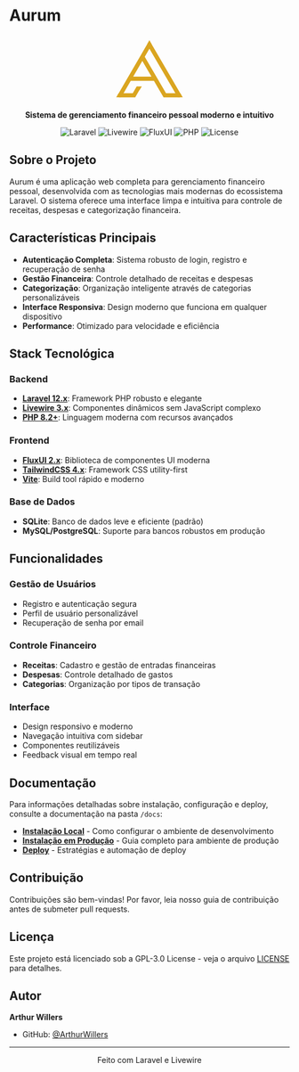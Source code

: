# Aurum

<p align="center">
  <svg xmlns="http://www.w3.org/2000/svg" xmlns:xlink="http://www.w3.org/1999/xlink" width="120" viewBox="0 0 375 375" height="120"><defs><clipPath id="065c5c180c"><path d="M 15.027344 323.660156 L 107.417969 323.660156 L 107.417969 348.082031 L 15.027344 348.082031 Z M 15.027344 323.660156 "/></clipPath><clipPath id="6320d159a6"><path d="M 80.234375 230.859375 L 214.796875 230.859375 L 214.796875 255.28125 L 80.234375 255.28125 Z M 80.234375 230.859375 "/></clipPath><clipPath id="3e42c942c9"><path d="M 138 116 L 288 116 L 288 349 L 138 349 Z M 138 116 "/></clipPath><clipPath id="3b70d0a210"><path d="M 159.34375 116.550781 L 287.578125 335.75 L 266.5 348.082031 L 138.265625 128.882812 Z M 159.34375 116.550781 "/></clipPath><clipPath id="d172216392"><path d="M 173 39 L 368 39 L 368 349 L 173 349 Z M 173 39 "/></clipPath><clipPath id="41e65da513"><path d="M 194.101562 39.300781 L 367.527344 335.753906 L 346.445312 348.085938 L 173.019531 51.632812 Z M 194.101562 39.300781 "/></clipPath><clipPath id="d4ab913ff7"><path d="M 7 39 L 202 39 L 202 349 L 7 349 Z M 7 39 "/></clipPath><clipPath id="e81f8d8275"><path d="M 7.136719 335.785156 L 179.925781 39.296875 L 201.027344 51.59375 L 28.238281 348.082031 Z M 7.136719 335.785156 "/></clipPath><clipPath id="bfe639034f"><path d="M 86 285 L 137 285 L 137 349 L 86 349 Z M 86 285 "/></clipPath><clipPath id="684be739b8"><path d="M 86.128906 335.785156 L 115.457031 285.460938 L 136.554688 297.757812 L 107.230469 348.082031 Z M 86.128906 335.785156 "/></clipPath><clipPath id="7e802de424"><path d="M 266.488281 323.660156 L 360.109375 323.660156 L 360.109375 348.082031 L 266.488281 348.082031 Z M 266.488281 323.660156 "/></clipPath><clipPath id="006112f1cb"><path d="M 173.847656 26.917969 L 199.9375 26.917969 L 199.9375 49.710938 L 173.847656 49.710938 Z M 173.847656 26.917969 "/></clipPath><clipPath id="c6c96422b9"><path d="M 186.875 26.917969 L 199.898438 49.710938 L 173.847656 49.710938 Z M 186.875 26.917969 "/></clipPath><clipPath id="4918806a74"><path d="M 115.328125 285.460938 L 144.980469 285.460938 L 144.980469 308.257812 L 115.328125 308.257812 Z M 115.328125 285.460938 "/></clipPath><clipPath id="0e7dc6c524"><path d="M 130.1875 308.257812 L 115.398438 285.460938 L 144.980469 285.460938 Z M 130.1875 308.257812 "/></clipPath><clipPath id="f0259e690e"><path d="M 0 324.476562 L 27.574219 324.476562 L 27.574219 348.082031 L 0 348.082031 Z M 0 324.476562 "/></clipPath><clipPath id="18d0c4f7cf"><path d="M 13.757812 324.476562 L 27.515625 348.082031 L 0 348.082031 Z M 13.757812 324.476562 "/></clipPath><clipPath id="3abf9bec99"><path d="M 346.019531 324.066406 L 375 324.066406 L 375 348.082031 L 346.019531 348.082031 Z M 346.019531 324.066406 "/></clipPath><clipPath id="cfaa177e62"><path d="M 360.507812 324.066406 L 375 348.082031 L 346.019531 348.082031 Z M 360.507812 324.066406 "/></clipPath></defs><g id="64b6030ef6"><g clip-rule="nonzero" clip-path="url(#065c5c180c)"><path style=" stroke:none;fill-rule:nonzero;fill:#daa520;fill-opacity:1;" d="M 15.027344 323.660156 L 107.371094 323.660156 L 107.371094 348.082031 L 15.027344 348.082031 Z M 15.027344 323.660156 "/></g><g clip-rule="nonzero" clip-path="url(#6320d159a6)"><path style=" stroke:none;fill-rule:nonzero;fill:#daa520;fill-opacity:1;" d="M 80.234375 230.859375 L 214.839844 230.859375 L 214.839844 255.28125 L 80.234375 255.28125 Z M 80.234375 230.859375 "/></g><g clip-rule="nonzero" clip-path="url(#3e42c942c9)"><g clip-rule="nonzero" clip-path="url(#3b70d0a210)"><path style=" stroke:none;fill-rule:nonzero;fill:#daa520;fill-opacity:1;" d="M 159.34375 116.550781 L 287.574219 335.746094 L 266.496094 348.078125 L 138.265625 128.882812 Z M 159.34375 116.550781 "/></g></g><g clip-rule="nonzero" clip-path="url(#d172216392)"><g clip-rule="nonzero" clip-path="url(#41e65da513)"><path style=" stroke:none;fill-rule:nonzero;fill:#daa520;fill-opacity:1;" d="M 194.101562 39.300781 L 367.515625 335.734375 L 346.4375 348.066406 L 173.019531 51.632812 Z M 194.101562 39.300781 "/></g></g><g clip-rule="nonzero" clip-path="url(#d4ab913ff7)"><g clip-rule="nonzero" clip-path="url(#e81f8d8275)"><path style=" stroke:none;fill-rule:nonzero;fill:#daa520;fill-opacity:1;" d="M 7.136719 335.785156 L 179.917969 39.308594 L 201.019531 51.605469 L 28.238281 348.082031 Z M 7.136719 335.785156 "/></g></g><g clip-rule="nonzero" clip-path="url(#bfe639034f)"><g clip-rule="nonzero" clip-path="url(#684be739b8)"><path style=" stroke:none;fill-rule:nonzero;fill:#daa520;fill-opacity:1;" d="M 86.128906 335.785156 L 115.476562 285.421875 L 136.578125 297.71875 L 107.230469 348.082031 Z M 86.128906 335.785156 "/></g></g><g clip-rule="nonzero" clip-path="url(#7e802de424)"><path style=" stroke:none;fill-rule:nonzero;fill:#daa520;fill-opacity:1;" d="M 266.488281 323.660156 L 360.074219 323.660156 L 360.074219 348.082031 L 266.488281 348.082031 Z M 266.488281 323.660156 "/></g><g clip-rule="nonzero" clip-path="url(#006112f1cb)"><g clip-rule="nonzero" clip-path="url(#c6c96422b9)"><path style=" stroke:none;fill-rule:nonzero;fill:#daa520;fill-opacity:1;" d="M 173.847656 26.917969 L 199.9375 26.917969 L 199.9375 49.710938 L 173.847656 49.710938 Z M 173.847656 26.917969 "/></g></g><g clip-rule="nonzero" clip-path="url(#4918806a74)"><g clip-rule="nonzero" clip-path="url(#0e7dc6c524)"><path style=" stroke:none;fill-rule:nonzero;fill:#daa520;fill-opacity:1;" d="M 144.980469 308.257812 L 115.417969 308.257812 L 115.417969 285.460938 L 144.980469 285.460938 Z M 144.980469 308.257812 "/></g></g><g clip-rule="nonzero" clip-path="url(#f0259e690e)"><g clip-rule="nonzero" clip-path="url(#18d0c4f7cf)"><path style=" stroke:none;fill-rule:nonzero;fill:#daa520;fill-opacity:1;" d="M 0 324.476562 L 27.480469 324.476562 L 27.480469 348.082031 L 0 348.082031 Z M 0 324.476562 "/></g></g><g clip-rule="nonzero" clip-path="url(#3abf9bec99)"><g clip-rule="nonzero" clip-path="url(#cfaa177e62)"><path style=" stroke:none;fill-rule:nonzero;fill:#daa520;fill-opacity:1;" d="M 346.019531 324.066406 L 375.003906 324.066406 L 375.003906 348.082031 L 346.019531 348.082031 Z M 346.019531 324.066406 "/></g></g></g></svg>
</p>

<p align="center">
  <strong>Sistema de gerenciamento financeiro pessoal moderno e intuitivo</strong>
</p>

<p align="center">
  <img src="https://img.shields.io/badge/Laravel-12.x-red?style=flat&logo=laravel" alt="Laravel" />
  <img src="https://img.shields.io/badge/Livewire-3.x-purple?style=flat&logo=livewire" alt="Livewire" />
  <img src="https://img.shields.io/badge/FluxUI-2.x-blue?style=flat" alt="FluxUI" />
  <img src="https://img.shields.io/badge/PHP-8.2+-777BB4?style=flat&logo=php" alt="PHP" />
  <img src="https://img.shields.io/badge/License-GPL--3.0-green?style=flat" alt="License" />
</p>

## Sobre o Projeto

Aurum é uma aplicação web completa para gerenciamento financeiro pessoal, desenvolvida com as tecnologias mais modernas do ecossistema Laravel. O sistema oferece uma interface limpa e intuitiva para controle de receitas, despesas e categorização financeira.

## Características Principais

- **Autenticação Completa**: Sistema robusto de login, registro e recuperação de senha
- **Gestão Financeira**: Controle detalhado de receitas e despesas
- **Categorização**: Organização inteligente através de categorias personalizáveis
- **Interface Responsiva**: Design moderno que funciona em qualquer dispositivo
- **Performance**: Otimizado para velocidade e eficiência

## Stack Tecnológica

### Backend
- **[Laravel 12.x](https://laravel.com/)**: Framework PHP robusto e elegante
- **[Livewire 3.x](https://livewire.laravel.com/)**: Componentes dinâmicos sem JavaScript complexo
- **[PHP 8.2+](https://php.net/)**: Linguagem moderna com recursos avançados

### Frontend
- **[FluxUI 2.x](https://fluxui.dev/)**: Biblioteca de componentes UI moderna
- **[TailwindCSS 4.x](https://tailwindcss.com/)**: Framework CSS utility-first
- **[Vite](https://vitejs.dev/)**: Build tool rápido e moderno

### Base de Dados
- **SQLite**: Banco de dados leve e eficiente (padrão)
- **MySQL/PostgreSQL**: Suporte para bancos robustos em produção


## Funcionalidades

### Gestão de Usuários
- Registro e autenticação segura
- Perfil de usuário personalizável
- Recuperação de senha por email

### Controle Financeiro
- **Receitas**: Cadastro e gestão de entradas financeiras
- **Despesas**: Controle detalhado de gastos
- **Categorias**: Organização por tipos de transação

### Interface
- Design responsivo e moderno
- Navegação intuitiva com sidebar
- Componentes reutilizáveis
- Feedback visual em tempo real

## Documentação

Para informações detalhadas sobre instalação, configuração e deploy, consulte a documentação na pasta `/docs`:

- **[Instalação Local](docs/INSTALLATION.md)** - Como configurar o ambiente de desenvolvimento
- **[Instalação em Produção](docs/PRODUCTION.md)** - Guia completo para ambiente de produção
- **[Deploy](docs/DEPLOY.md)** - Estratégias e automação de deploy

## Contribuição

Contribuições são bem-vindas! Por favor, leia nosso guia de contribuição antes de submeter pull requests.

## Licença

Este projeto está licenciado sob a GPL-3.0 License - veja o arquivo [LICENSE](LICENSE) para detalhes.

## Autor

**Arthur Willers**
- GitHub: [@ArthurWillers](https://github.com/ArthurWillers)

---

<p align="center">
  Feito com Laravel e Livewire
</p>
